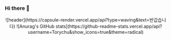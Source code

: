 ### Hi there 👋
<div align="center">
  ![header](https://capsule-render.vercel.app/api?type=waving&text=반갑습니다)
  ![Anurag's GitHub stats](https://github-readme-stats.vercel.app/api?username=Torychu&show_icons=true&theme=radical)
<!--
**Torychu/Torychu** is a ✨ _special_ ✨ repository because its `README.md` (this file) appears on your GitHub profile.

Here are some ideas to get you started:

- 🔭 I’m currently working on ...
- 🌱 I’m currently learning ...
- 👯 I’m looking to collaborate on ...
- 🤔 I’m looking for help with ...
- 💬 Ask me about ...
- 📫 How to reach me: ...
- 😄 Pronouns: ...
- ⚡ Fun fact: ...
-->
